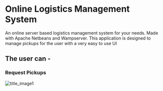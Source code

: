 # Online Logistics Management System

An online server based logistics management system for your needs.
Made with Apache Netbeans and Wampserver. 
This application is designed to manage pickups for the user with a very easy to use UI

## The user can - 

### Request Pickups
![title_image1]()
